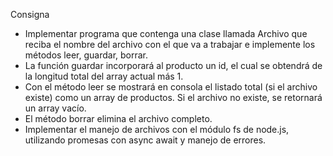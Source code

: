 <p>Consigna</p>
    <ul>
    <li>Implementar programa que contenga una clase llamada Archivo que reciba el nombre del archivo con el que va a trabajar e implemente los métodos leer, guardar, borrar.</li>
    <li>
    La función guardar incorporará al producto un id, el cual se obtendrá de la longitud total del array actual más 1. </li>
    <li>Con el método leer se mostrará en consola el listado total (si el archivo existe) como un array de productos. Si el archivo no existe, se retornará un array vacío.</li>
    <li>El método borrar elimina el archivo completo.</li>
    <li>Implementar el manejo de archivos con el módulo fs de node.js, utilizando promesas con async await y manejo de errores.</li>
    </ul>
